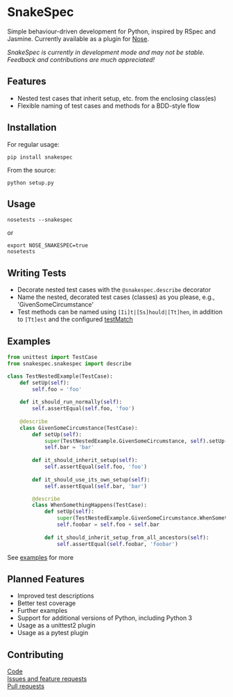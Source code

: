 # SnakeSpec #

Simple behaviour-driven development for Python, inspired by RSpec and Jasmine.
Currently available as a plugin for [Nose](https://nose.readthedocs.org/en/latest/).

_SnakeSpec is currently in development mode and may not be stable._  
_Feedback and contributions are much appreciated!_

## Features ##

* Nested test cases that inherit setup, etc. from the enclosing class(es)
* Flexible naming of test cases and methods for a BDD-style flow

## Installation ##

For regular usage:

    pip install snakespec

From the source:

    python setup.py

## Usage ##

    nosetests --snakespec

or

    export NOSE_SNAKESPEC=true
    nosetests

## Writing Tests ##

* Decorate nested test cases with the `@snakespec.describe` decorator
* Name the nested, decorated test cases (classes) as you please, e.g., 'GivenSomeCircumstance'
* Test methods can be named using `[Ii]t|[Ss]hould|[Tt]hen`, in addition to `[Tt]est` and the configured
[testMatch](https://nose.readthedocs.org/en/latest/usage.html?highlight=testmatch#cmdoption--testmatch)


## Examples ##

```python
from unittest import TestCase
from snakespec.snakespec import describe

class TestNestedExample(TestCase):
    def setUp(self):
        self.foo = 'foo'
        
    def it_should_run_normally(self):
        self.assertEqual(self.foo, 'foo')
        
    @describe
    class GivenSomeCircumstance(TestCase):
        def setUp(self):
            super(TestNestedExample.GivenSomeCircumstance, self).setUp()
            self.bar = 'bar'
            
        def it_should_inherit_setup(self):
            self.assertEqual(self.foo, 'foo')
            
        def it_should_use_its_own_setup(self):
            self.assertEqual(self.bar, 'bar')

        @describe
        class WhenSomethingHappens(TestCase):
            def setUp(self):
                super(TestNestedExample.GivenSomeCircumstance.WhenSomethingHappens, self).setUp()
                self.foobar = self.foo + self.bar
                
            def it_should_inherit_setup_from_all_ancestors(self):
                self.assertEqual(self.foobar, 'foobar')
```

See [examples](https://github.com/iredelmeier/snakespec/tree/master/examples) for more

## Planned Features ##

* Improved test descriptions
* Better test coverage
* Further examples
* Support for additional versions of Python, including Python 3
* Usage as a unittest2 plugin
* Usage as a pytest plugin

## Contributing ##

[Code](https://github.com/iredelmeier/snakespec/)  
[Issues and feature requests](https://github.com/iredelmeier/snakespec/issues)  
[Pull requests](https://github.com/iredelmeier/snakespec/pulls)
